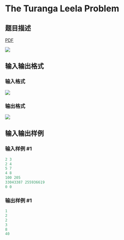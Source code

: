 # The Turanga Leela Problem

## 题目描述

[problemUrl]: https://uva.onlinejudge.org/index.php?option=com_onlinejudge&Itemid=8&category=279&page=show_problem&problem=3909

[PDF](https://uva.onlinejudge.org/external/124/p12465.pdf)

![](https://cdn.luogu.com.cn/upload/vjudge_pic/UVA12465/0c6d47ddb0d8da703a1c4b88fc966f954e14ac67.png)

## 输入输出格式

### 输入格式

![](https://cdn.luogu.com.cn/upload/vjudge_pic/UVA12465/820df731ea11a799be4c0dea4dd007349949aa2a.png)

### 输出格式

![](https://cdn.luogu.com.cn/upload/vjudge_pic/UVA12465/1ca37b8dc1c73b0f63b0f2dea2ce69a6557ba2aa.png)

## 输入输出样例

### 输入样例 #1

```cpp
2 3
2 4
5 7
4 8
100 205
33043387 255936619
0 0
```


### 输出样例 #1

```cpp
1
2
2
3
8
40
```


